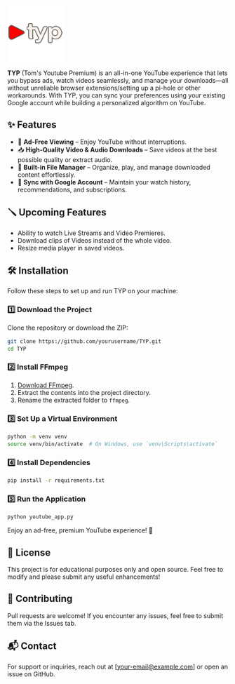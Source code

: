 ![TYP Logo](images/logo.png)

**TYP** (Tom's Youtube Premium) is an all-in-one YouTube experience that lets you bypass ads, watch videos seamlessly, and manage your downloads—all without unreliable browser extensions/setting up a pi-hole or other workarounds. With TYP, you can sync your preferences using your existing Google account while building a personalized algorithm on YouTube.

## ✨ Features
- 🚫 **Ad-Free Viewing** – Enjoy YouTube without interruptions.
- 📥 **High-Quality Video & Audio Downloads** – Save videos at the best possible quality or extract audio.
- 📁 **Built-in File Manager** – Organize, play, and manage downloaded content effortlessly.
- 🔄 **Sync with Google Account** – Maintain your watch history, recommendations, and subscriptions.

## 🪛 Upcoming Features
- Ability to watch Live Streams and Video Premieres.
- Download clips of Videos instead of the whole video.
- Resize media player in saved videos. 

## 🛠 Installation
Follow these steps to set up and run TYP on your machine:

### 1️⃣ Download the Project
Clone the repository or download the ZIP:

```sh
git clone https://github.com/yourusername/TYP.git
cd TYP
```

### 2️⃣ Install FFmpeg
1. [Download FFmpeg](https://ffmpeg.org/download.html).
2. Extract the contents into the project directory.
3. Rename the extracted folder to `ffmpeg`.

### 3️⃣ Set Up a Virtual Environment
```sh
python -m venv venv
source venv/bin/activate  # On Windows, use `venv\Scripts\activate`
```

### 4️⃣ Install Dependencies
```sh
pip install -r requirements.txt
```

### 5️⃣ Run the Application
```sh
python youtube_app.py
```

Enjoy an ad-free, premium YouTube experience! 🚀

## 📜 License
This project is for educational purposes only and open source. Feel free to modify and please submit any useful enhancements!

## 🤝 Contributing
Pull requests are welcome! If you encounter any issues, feel free to submit them via the Issues tab.

## 📬 Contact
For support or inquiries, reach out at [your-email@example.com] or open an issue on GitHub.
